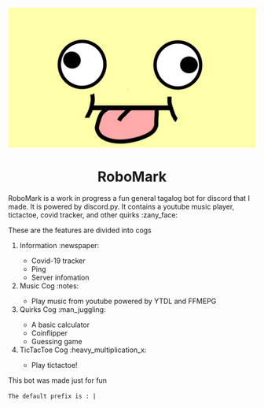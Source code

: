 <p align ="center"><img src="the-googly-eye-meme.jpg"></p>

<h1 align="center">RoboMark</h1>
RoboMark is a work in progress a fun general tagalog bot for discord that I made. It is powered by discord.py. It contains a youtube music player, tictactoe, covid tracker, and other quirks :zany_face:

These are the features are divided into cogs
<ol>
    <li>Information :newspaper:</li>
        <ul>
            <li>Covid-19 tracker</li>
            <li>Ping</li>
            <li>Server infomation</li>
        </ul>
    <li>Music Cog :notes:</li>
        <ul>
            <li>Play music from youtube powered by YTDL and FFMEPG</li>
        </ul>
    <li>Quirks Cog :man_juggling:</li>
        <ul>
            <li>A basic calculator</li>
            <li>Coinflipper</li>
            <li>Guessing game</li>
        </ul> 
    <li>TicTacToe Cog :heavy_multiplication_x:</li>       
        <ul>
            <li>Play tictactoe!</li>
        </ul>
</ol>

This bot was made just for fun

`The default prefix is : |`

